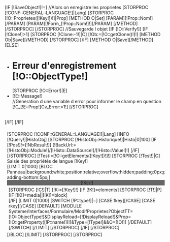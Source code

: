[IF [!SaveObject!]!=]
	//Alors on enregistre les proprietes
	[STORPROC [!CONF::GENERAL::LANGUAGE!]|Lang]
		[STORPROC [!O::Proprietes([!Key!])!]|Prop]
			[METHOD O|Set]
				[PARAM][!Prop::Nom!][/PARAM]
				[PARAM][!Form_[!Prop::Nom!]!][/PARAM]
			[/METHOD]
		[/STORPROC]
	[/STORPROC]
	//Sauvegarde l objet
	[IF [!O::Verify!]]
		[IF [!Clone!]>1]
			[STORPROC [!Clone:-1!]|C]
				[!Ob:=[!O::getClone()!]!]
				[METHOD Ob|Save][/METHOD]
			[/STORPROC]
		[/IF]
		[METHOD O|Save][/METHOD]
	[ELSE]
		<ul class="Error">
		<li><h1>Erreur d'enregistrement [!O::ObjectType!]</h1></li>
		[STORPROC [!O::Error!]|E]
			<li>[!E::Message!]</li>
			//Generation d une variable d error pour informer le champ en question
			[!C_[!E::Prop!]Cv_Error:=1!]
		[/STORPROC]
		</ul>		
	[/IF]
[/IF]

<div style="overflow:hidden;position:relative;display:block;">
	<div style="overflow:hidden;width:100%;float:left;margin:7px;">
		[STORPROC [!CONF::GENERAL::LANGUAGE!]|Lang]
			[INFO [!Query!]|HistoObj]
			[STORPROC [!HistoObj::Historique!]|Histo|0|100]
				[IF [!Pos!]!=[!NbResult!]]
					[!BackUrl:=[!HistoObj::Module!]/[!Histo::DataSource!]/[!Histo::Value!]!]
				[/IF]
			[/STORPROC]
			[!Test:=[!O::getElements([!Key!])!]!]
			[STORPROC [!Test!]|C]
				<div class="BigTitle">Saisie des propri&eacute;t&eacute;s de langue [!Key!]</div>
				[LIMIT 0|1000]
					[BLOC Panneau|background:white;position:relative;overflow:hidden;padding:0px;padding-bottom:5px;]
						<div class="BigTitle" style="text-align:center;font-variant:small-caps;-moz-border-radius:5px 5px 0px 0px;background-color:#666;">[!Key!]</div>
						<div style="margin:5px">
						[STORPROC [!C!]|T]
							[!K:=[!Key!]!]
							[IF [!K!]=elements]
								[STORPROC [!T!]|P]
								[IF [!K!]=media||[!K!]=block]
									<div style="clear:both"></div>
								[/IF]
								[LIMIT 0|1000]
									[SWITCH [!P::type!]|=]
										[CASE fkey][/CASE]
										[CASE rkey][/CASE]
										[DEFAULT]
											[MODULE Systeme/Interfaces/Formulaire/ModifProprietes?ObjectTT=[!O::ObjectType!]&DisplayReload=[!DisplayReload!]&Prop=[!O::getProperty([!P::name!])!]&Type=[!Type!]&&O=[!O!]]
										[/DEFAULT]
									[/SWITCH]
								[/LIMIT]
								[/STORPROC]
							[/IF]
						[/STORPROC]
						</div>
					[/BLOC]
				[/LIMIT]
			[/STORPROC]
		[/STORPROC]
	</div>
</div>
